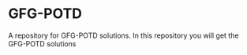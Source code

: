# GFG-POTD
A repository for GFG-POTD solutions.
In this repository you will get the GFG-POTD solutions
